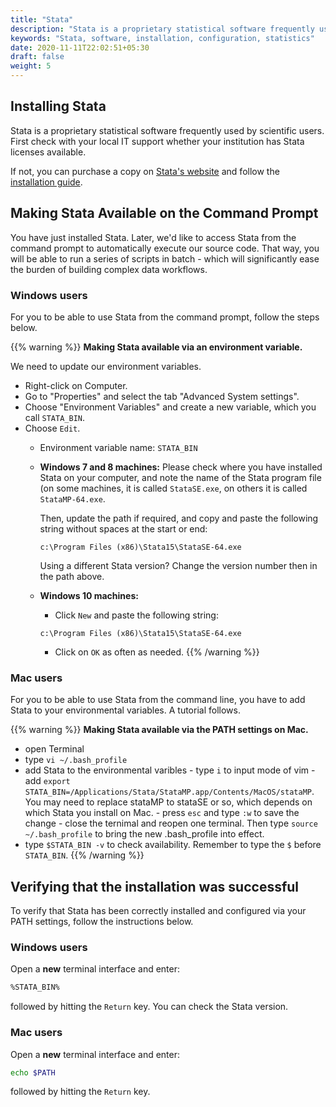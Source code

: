 ```yaml
---
title: "Stata"
description: "Stata is a proprietary statistical software frequently used by scientific users."
keywords: "Stata, software, installation, configuration, statistics"
date: 2020-11-11T22:02:51+05:30
draft: false
weight: 5
---
```


## Installing Stata

Stata is a proprietary statistical software frequently used by scientific users.
First check with your local IT support whether your institution has Stata licenses available.

If not, you can purchase a copy on [Stata's website](https://www.stata.com/) and follow the [installation guide](https://www.stata.com/install-guide/).

## Making Stata Available on the Command Prompt

You have just installed Stata. Later, we'd like to access Stata from the
command prompt to automatically execute our source code. That way, you will
be able to run a series of scripts in batch - which will significantly ease the burden of
building complex data workflows.

### Windows users
For you to be able to use Stata from the command prompt, follow the steps below.

{{% warning %}}
**Making Stata available via an environment variable.**

We need to update our environment variables.

- Right-click on Computer.
- Go to "Properties" and select the tab "Advanced System settings".
- Choose "Environment Variables" and create a new variable, which you call `STATA_BIN`.
- Choose `Edit`.
	- Environment variable name: `STATA_BIN`
	- **Windows 7 and 8 machines:**
		Please check where you have installed Stata on your computer, and
    note the name of the Stata program file (on some machines, it is called
      `StataSE.exe`, on others it is called `StataMP-64.exe`.

      Then, update the path if required, and copy and paste the following string without spaces at the start or end:

      `c:\Program Files (x86)\Stata15\StataSE-64.exe`

	  Using a different Stata version? Change the version number then in the path above.

	- **Windows 10 machines:**
		- Click `New` and paste the following string:

        `c:\Program Files (x86)\Stata15\StataSE-64.exe`

		- Click on `OK` as often as needed.
{{% /warning %}}

### Mac users

For you to be able to use Stata from the command line, you have to add Stata to your environmental variables. A tutorial follows.

{{% warning %}}
**Making Stata available via the PATH settings on Mac.**

- open Terminal
- type `vi ~/.bash_profile`
- add Stata to the environmental varibles
		- type `i` to input mode of vim
		- add `export STATA_BIN=/Applications/Stata/StataMP.app/Contents/MacOS/stataMP`. You may need to replace stataMP to stataSE or so, which depends on which Stata you install on Mac.
		- press `esc` and type `:w` to save the change
		- close the ternimal and reopen one terminal. Then type `source ~/.bash_profile` to bring the new .bash_profile into effect.
- type `$STATA_BIN -v` to check availability. Remember to type the `$` before `STATA_BIN`.
{{% /warning %}}

<!--- Linux users not available yet
-->


## Verifying that the installation was successful

To verify that Stata has been correctly installed and configured via your PATH settings,
follow the instructions below.

### Windows users

Open a **new** terminal interface and enter:

```bash
%STATA_BIN%
```

followed by hitting the `Return` key. You can check the Stata version.

### Mac users

Open a **new** terminal interface and enter:

```bash
echo $PATH
```

followed by hitting the `Return` key.
